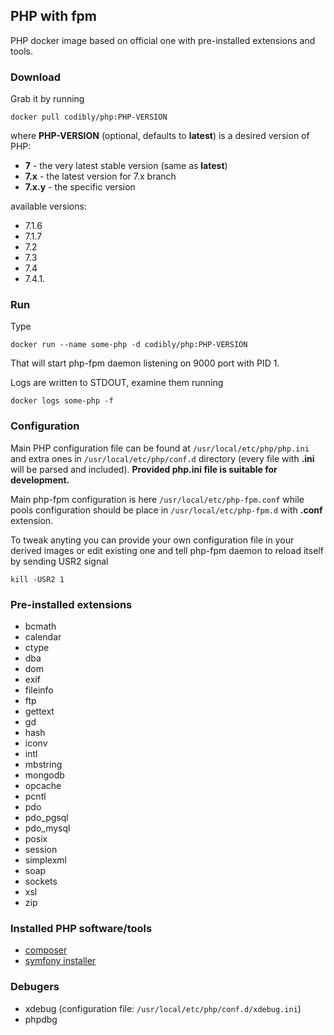 ## PHP with fpm
PHP docker image based on official one with pre-installed extensions and tools.

### Download
Grab it by running
```
docker pull codibly/php:PHP-VERSION
```
where **PHP-VERSION** (optional, defaults to **latest**) is a desired version of PHP:

* **7** - the very latest stable version (same as **latest**)
* **7.x** - the latest version for 7.x branch
* **7.x.y** - the specific version

available versions:
* 7.1.6
* 7.1.7
* 7.2
* 7.3
* 7.4
* 7.4.1.

### Run
Type
```
docker run --name some-php -d codibly/php:PHP-VERSION
```

That will start php-fpm daemon listening on 9000 port with PID 1.

Logs are written to STDOUT, examine them running

```
docker logs some-php -f
```

### Configuration
Main PHP configuration file can be found at ```/usr/local/etc/php/php.ini``` and extra ones in ```/usr/local/etc/php/conf.d``` directory (every file with **.ini** will be parsed and included). **Provided php.ini file is suitable for development.**

Main php-fpm configuration is here ```/usr/local/etc/php-fpm.conf``` while pools configuration should be place in ```/usr/local/etc/php-fpm.d``` with **.conf** extension.

To tweak anyting you can provide your own configuration file in your derived images or edit existing one and tell php-fpm daemon to reload itself  by sending USR2 signal

```
kill -USR2 1
```

### Pre-installed extensions
* bcmath
* calendar
* ctype
* dba
* dom
* exif
* fileinfo
* ftp
* gettext
* gd
* hash
* iconv
* intl
* mbstring
* mongodb
* opcache
* pcntl
* pdo
* pdo_pgsql
* pdo_mysql
* posix
* session
* simplexml
* soap
* sockets
* xsl
* zip

### Installed PHP software/tools
* [composer](https://www.google.pl/url?sa=t&rct=j&q=&esrc=s&source=web&cd=1&cad=rja&uact=8&ved=0ahUKEwiB2JLG14DVAhXmO5oKHWdsBkkQFggnMAA&url=https%3A%2F%2Fgetcomposer.org%2F&usg=AFQjCNH7QQE7wICZatZPhYJLbpp9LfGRww)
* [symfony installer](https://symfony.com/doc/current/setup.html)


### Debugers
* xdebug (configuration file: ```/usr/local/etc/php/conf.d/xdebug.ini```)
* phpdbg
